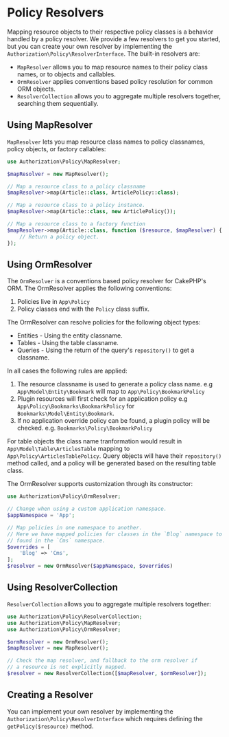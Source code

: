 # Policy Resolvers

Mapping resource objects to their respective policy classes is a behavior
handled by a policy resolver. We provide a few resolvers to get you started, but
you can create your own resolver by implementing the
`Authorization\Policy\ResolverInterface`. The built-in resolvers are:

* `MapResolver` allows you to map resource names to their policy class names, or
  to objects and callables.
* `OrmResolver` applies conventions based policy resolution for common ORM
  objects.
* `ResolverCollection` allows you to aggregate multiple resolvers together,
  searching them sequentially.

## Using MapResolver

`MapResolver` lets you map resource class names to policy classnames, policy
objects, or factory callables:

```php
use Authorization\Policy\MapResolver;

$mapResolver = new MapResolver();

// Map a resource class to a policy classname
$mapResolver->map(Article::class, ArticlePolicy::class);

// Map a resource class to a policy instance.
$mapResolver->map(Article::class, new ArticlePolicy());

// Map a resource class to a factory function
$mapResolver->map(Article::class, function ($resource, $mapResolver) {
    // Return a policy object.
});
```

## Using OrmResolver

The `OrmResolver` is a conventions based policy resolver for CakePHP's ORM. The
OrmResolver applies the following conventions:

1. Policies live in `App\Policy`
2. Policy classes end with the `Policy` class suffix.

The OrmResolver can resolve policies for the following object types:

* Entities - Using the entity classname.
* Tables - Using the table classname.
* Queries - Using the return of the query's `repository()` to get a classname.

In all cases the following rules are applied:

1. The resource classname is used to generate a policy class name. e.g
   `App\Model\Entity\Bookmark` will map to `App\Policy\BookmarkPolicy`
2. Plugin resources will first check for an application policy e.g
   `App\Policy\Bookmarks\BookmarkPolicy` for `Bookmarks\Model\Entity\Bookmark`.
3. If no application override policy can be found, a plugin policy will be
   checked. e.g. `Bookmarks\Policy\BookmarkPolicy`

For table objects the class name tranformation would result in
`App\Model\Table\ArticlesTable` mapping to `App\Policy\ArticlesTablePolicy`.
Query objects will have their `repository()` method called, and a policy will be
generated based on the resulting table class.

The OrmResolver supports customization through its constructor:

```php
use Authorization\Policy\OrmResolver;

// Change when using a custom application namespace.
$appNamespace = 'App';

// Map policies in one namespace to another.
// Here we have mapped policies for classes in the `Blog` namespace to be 
// found in the `Cms` namespace.
$overrides = [
    'Blog' => 'Cms',
];
$resolver = new OrmResolver($appNamespace, $overrides)
```

## Using ResolverCollection

`ResolverCollection` allows you to aggregate multiple resolvers together:

```php
use Authorization\Policy\ResolverCollection;
use Authorization\Policy\MapResolver;
use Authorization\Policy\OrmResolver;

$ormResolver = new OrmResolver();
$mapResolver = new MapResolver();

// Check the map resolver, and fallback to the orm resolver if
// a resource is not explicitly mapped.
$resolver = new ResolverCollection([$mapResolver, $ormResolver]);
```

## Creating a Resolver

You can implement your own resolver by implementing the
`Authorization\Policy\ResolverInterface` which requires defining the
`getPolicy($resource)` method.
